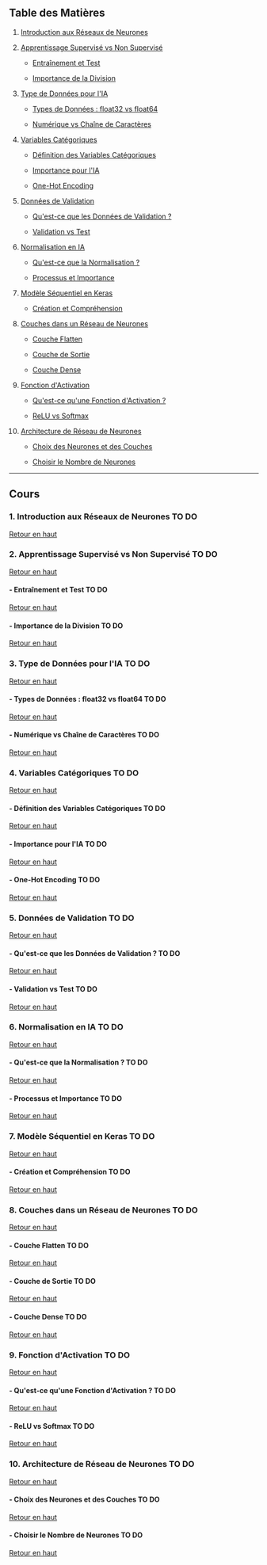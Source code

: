 ## **Table des Matières**

1. [Introduction aux Réseaux de Neurones](#intro)

2. [Apprentissage Supervisé vs Non Supervisé](#supervised-vs-unsupervised)

   - [Entraînement et Test](#training-testing)
     
   - [Importance de la Division](#data-split-importance)
     
3. [Type de Données pour l'IA](#data-types)

   - [Types de Données : float32 vs float64](#float32-vs-float64)
     
   - [Numérique vs Chaîne de Caractères](#numeric-vs-string)
     
4. [Variables Catégoriques](#categorical-variables)

   - [Définition des Variables Catégoriques](#categorical-definition)
     
   - [Importance pour l'IA](#categorical-importance)
     
   - [One-Hot Encoding](#one-hot-encoding)
     
5. [Données de Validation](#validation-data)

   - [Qu'est-ce que les Données de Validation ?](#what-is-validation-data)
     
   - [Validation vs Test](#validation-vs-test)
     
6. [Normalisation en IA](#normalization)

   - [Qu'est-ce que la Normalisation ?](#what-is-normalization)
     
   - [Processus et Importance](#normalization-importance)
     
7. [Modèle Séquentiel en Keras](#keras-sequential)

   - [Création et Compréhension](#sequential-model-creation)
     
8. [Couches dans un Réseau de Neurones](#neural-layers)

   - [Couche Flatten](#flatten-layer)
     
   - [Couche de Sortie](#output-layer)
     
   - [Couche Dense](#dense-layer)
     
9. [Fonction d'Activation](#activation-functions)

   - [Qu'est-ce qu'une Fonction d'Activation ?](#activation-definition)
     
   - [ReLU vs Softmax](#relu-vs-softmax)
     
10. [Architecture de Réseau de Neurones](#network-architecture)

    - [Choix des Neurones et des Couches](#neuron-layer-choices)
      
    - [Choisir le Nombre de Neurones](#choosing-neurons)

---

## **Cours**

<a id="intro"></a>

### 1. Introduction aux Réseaux de Neurones **TO DO**  
   [Retour en haut](#table-des-matières)

<a id="supervised-vs-unsupervised"></a>

### 2. Apprentissage Supervisé vs Non Supervisé **TO DO**  
   [Retour en haut](#table-des-matières)

<a id="training-testing"></a>

#### - Entraînement et Test **TO DO**  
   [Retour en haut](#table-des-matières)

<a id="data-split-importance"></a>

#### - Importance de la Division **TO DO**  
   [Retour en haut](#table-des-matières)

<a id="data-types"></a>

### 3. Type de Données pour l'IA **TO DO**  
   [Retour en haut](#table-des-matières)

<a id="float32-vs-float64"></a>

#### - Types de Données : float32 vs float64 **TO DO**  
   [Retour en haut](#table-des-matières)

<a id="numeric-vs-string"></a>

#### - Numérique vs Chaîne de Caractères **TO DO**  
   [Retour en haut](#table-des-matières)

<a id="categorical-variables"></a>

### 4. Variables Catégoriques **TO DO**  
   [Retour en haut](#table-des-matières)

<a id="categorical-definition"></a>

#### - Définition des Variables Catégoriques **TO DO**  
   [Retour en haut](#table-des-matières)

<a id="categorical-importance"></a>

#### - Importance pour l'IA **TO DO**  
   [Retour en haut](#table-des-matières)

<a id="one-hot-encoding"></a>

#### - One-Hot Encoding **TO DO**  
   [Retour en haut](#table-des-matières)

<a id="validation-data"></a>

### 5. Données de Validation **TO DO**  
   [Retour en haut](#table-des-matières)

<a id="what-is-validation-data"></a>

#### - Qu'est-ce que les Données de Validation ? **TO DO**  
   [Retour en haut](#table-des-matières)

<a id="validation-vs-test"></a>

#### - Validation vs Test **TO DO**  
   [Retour en haut](#table-des-matières)

<a id="normalization"></a>

### 6. Normalisation en IA **TO DO**  
   [Retour en haut](#table-des-matières)

<a id="what-is-normalization"></a>

#### - Qu'est-ce que la Normalisation ? **TO DO**  
   [Retour en haut](#table-des-matières)

<a id="normalization-importance"></a>

#### - Processus et Importance **TO DO**  
   [Retour en haut](#table-des-matières)

<a id="keras-sequential"></a>

### 7. Modèle Séquentiel en Keras **TO DO**  
   [Retour en haut](#table-des-matières)

<a id="sequential-model-creation"></a>

#### - Création et Compréhension **TO DO**  
   [Retour en haut](#table-des-matières)

<a id="neural-layers"></a>

### 8. Couches dans un Réseau de Neurones **TO DO**  
   [Retour en haut](#table-des-matières)

<a id="flatten-layer"></a>

#### - Couche Flatten **TO DO**  
   [Retour en haut](#table-des-matières)

<a id="output-layer"></a>

#### - Couche de Sortie **TO DO**  
   [Retour en haut](#table-des-matières)

<a id="dense-layer"></a>

#### - Couche Dense **TO DO**  
   [Retour en haut](#table-des-matières)

<a id="activation-functions"></a>

### 9. Fonction d'Activation **TO DO**  
   [Retour en haut](#table-des-matières)

<a id="activation-definition"></a>

#### - Qu'est-ce qu'une Fonction d'Activation ? **TO DO**  
   [Retour en haut](#table-des-matières)

<a id="relu-vs-softmax"></a>

#### - ReLU vs Softmax **TO DO**  
   [Retour en haut](#table-des-matières)

<a id="network-architecture"></a>

### 10. Architecture de Réseau de Neurones **TO DO**  
   [Retour en haut](#table-des-matières)

<a id="neuron-layer-choices"></a>

#### - Choix des Neurones et des Couches **TO DO**  
   [Retour en haut](#table-des-matières)

<a id="choosing-neurons"></a>

#### - Choisir le Nombre de Neurones **TO DO**  
   [Retour en haut](#table-des-matières)
